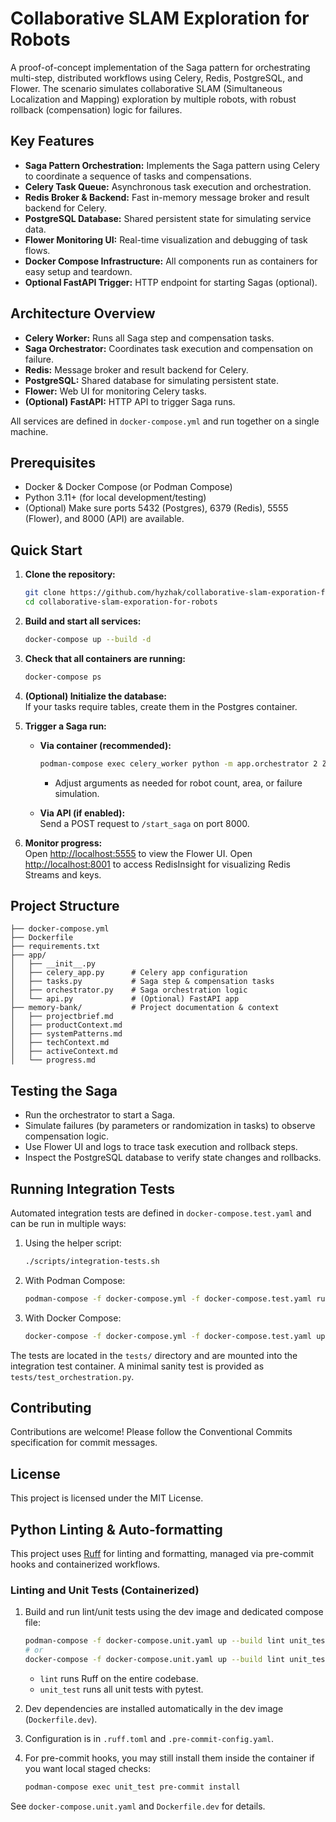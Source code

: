 # Collaborative SLAM Exploration for Robots

A proof-of-concept implementation of the Saga pattern for orchestrating multi-step, distributed workflows using Celery, Redis, PostgreSQL, and Flower. The scenario simulates collaborative SLAM (Simultaneous Localization and Mapping) exploration by multiple robots, with robust rollback (compensation) logic for failures.

## Key Features

- **Saga Pattern Orchestration:** Implements the Saga pattern using Celery to coordinate a sequence of tasks and compensations.
- **Celery Task Queue:** Asynchronous task execution and orchestration.
- **Redis Broker & Backend:** Fast in-memory message broker and result backend for Celery.
- **PostgreSQL Database:** Shared persistent state for simulating service data.
- **Flower Monitoring UI:** Real-time visualization and debugging of task flows.
- **Docker Compose Infrastructure:** All components run as containers for easy setup and teardown.
- **Optional FastAPI Trigger:** HTTP endpoint for starting Sagas (optional).

## Architecture Overview

- **Celery Worker:** Runs all Saga step and compensation tasks.
- **Saga Orchestrator:** Coordinates task execution and compensation on failure.
- **Redis:** Message broker and result backend for Celery.
- **PostgreSQL:** Shared database for simulating persistent state.
- **Flower:** Web UI for monitoring Celery tasks.
- **(Optional) FastAPI:** HTTP API to trigger Saga runs.

All services are defined in `docker-compose.yml` and run together on a single machine.

## Prerequisites

- Docker & Docker Compose (or Podman Compose)
- Python 3.11+ (for local development/testing)
- (Optional) Make sure ports 5432 (Postgres), 6379 (Redis), 5555 (Flower), and 8000 (API) are available.

## Quick Start

1. **Clone the repository:**

   ```bash
   git clone https://github.com/hyzhak/collaborative-slam-exporation-for-robots.git
   cd collaborative-slam-exporation-for-robots
   ```

2. **Build and start all services:**

   ```bash
   docker-compose up --build -d
   ```

3. **Check that all containers are running:**

   ```bash
   docker-compose ps
   ```

4. **(Optional) Initialize the database:**  
   If your tasks require tables, create them in the Postgres container.

5. **Trigger a Saga run:**
   - **Via container (recommended):**

     ```bash
     podman-compose exec celery_worker python -m app.orchestrator 2 ZoneA
     ```

     - Adjust arguments as needed for robot count, area, or failure simulation.

   - **Via API (if enabled):**  
     Send a POST request to `/start_saga` on port 8000.

6. **Monitor progress:**  
   Open [http://localhost:5555](http://localhost:5555) to view the Flower UI.
   Open [http://localhost:8001](http://localhost:8001) to access RedisInsight for visualizing Redis Streams and keys.

## Project Structure

```
├── docker-compose.yml
├── Dockerfile
├── requirements.txt
├── app/
│   ├── __init__.py
│   ├── celery_app.py      # Celery app configuration
│   ├── tasks.py           # Saga step & compensation tasks
│   ├── orchestrator.py    # Saga orchestration logic
│   └── api.py             # (Optional) FastAPI app
├── memory-bank/           # Project documentation & context
│   ├── projectbrief.md
│   ├── productContext.md
│   ├── systemPatterns.md
│   ├── techContext.md
│   ├── activeContext.md
│   └── progress.md
```

## Testing the Saga

- Run the orchestrator to start a Saga.
- Simulate failures (by parameters or randomization in tasks) to observe compensation logic.
- Use Flower UI and logs to trace task execution and rollback steps.
- Inspect the PostgreSQL database to verify state changes and rollbacks.

## Running Integration Tests

Automated integration tests are defined in `docker-compose.test.yaml` and can be run in multiple ways:

1. Using the helper script:

   ```bash
   ./scripts/integration-tests.sh
   ```

2. With Podman Compose:

   ```bash
   podman-compose -f docker-compose.yml -f docker-compose.test.yaml run integration_test
   ```

3. With Docker Compose:

   ```bash
   docker-compose -f docker-compose.yml -f docker-compose.test.yaml up --build --exit-code-from integration_test integration_test
   ```

The tests are located in the `tests/` directory and are mounted into the integration test container. A minimal sanity test is provided as `tests/test_orchestration.py`.

## Contributing

Contributions are welcome! Please follow the Conventional Commits specification for commit messages.

## License

This project is licensed under the MIT License.

## Python Linting & Auto-formatting

This project uses [Ruff](https://docs.astral.sh/ruff/) for linting and formatting, managed via pre-commit hooks and containerized workflows.

### Linting and Unit Tests (Containerized)

1. Build and run lint/unit tests using the dev image and dedicated compose file:

   ```bash
   podman-compose -f docker-compose.unit.yaml up --build lint unit_test
   # or
   docker-compose -f docker-compose.unit.yaml up --build lint unit_test
   ```

   - `lint` runs Ruff on the entire codebase.
   - `unit_test` runs all unit tests with pytest.

2. Dev dependencies are installed automatically in the dev image (`Dockerfile.dev`).

3. Configuration is in `.ruff.toml` and `.pre-commit-config.yaml`.

4. For pre-commit hooks, you may still install them inside the container if you want local staged checks:

   ```bash
   podman-compose exec unit_test pre-commit install
   ```

See `docker-compose.unit.yaml` and `Dockerfile.dev` for details.
